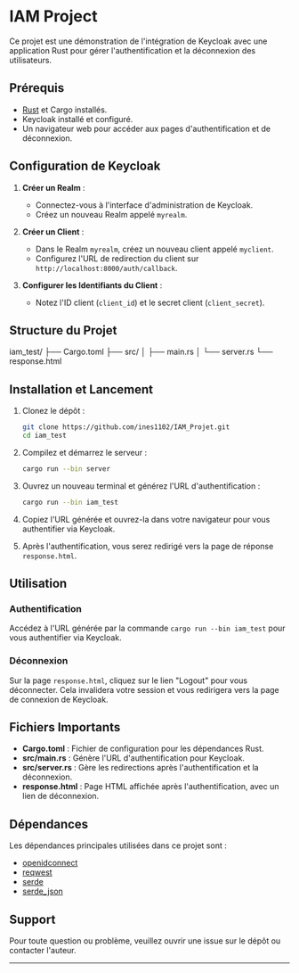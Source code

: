 # IAM Project

Ce projet est une démonstration de l'intégration de Keycloak avec une application Rust pour gérer l'authentification et la déconnexion des utilisateurs.

## Prérequis

- [Rust](https://www.rust-lang.org/tools/install) et Cargo installés.
- Keycloak installé et configuré.
- Un navigateur web pour accéder aux pages d'authentification et de déconnexion.

## Configuration de Keycloak

1. **Créer un Realm** :
    - Connectez-vous à l'interface d'administration de Keycloak.
    - Créez un nouveau Realm appelé `myrealm`.

2. **Créer un Client** :
    - Dans le Realm `myrealm`, créez un nouveau client appelé `myclient`.
    - Configurez l'URL de redirection du client sur `http://localhost:8000/auth/callback`.

3. **Configurer les Identifiants du Client** :
    - Notez l'ID client (`client_id`) et le secret client (`client_secret`).

## Structure du Projet
iam_test/
├── Cargo.toml
├── src/
│ ├── main.rs
│ └── server.rs
└── response.html

## Installation et Lancement

1. Clonez le dépôt :

    ```sh
    git clone https://github.com/ines1102/IAM_Projet.git
    cd iam_test
    ```

2. Compilez et démarrez le serveur :

    ```sh
    cargo run --bin server
    ```

3. Ouvrez un nouveau terminal et générez l'URL d'authentification :

    ```sh
    cargo run --bin iam_test
    ```

4. Copiez l'URL générée et ouvrez-la dans votre navigateur pour vous authentifier via Keycloak.

5. Après l'authentification, vous serez redirigé vers la page de réponse `response.html`.

## Utilisation

### Authentification

Accédez à l'URL générée par la commande `cargo run --bin iam_test` pour vous authentifier via Keycloak.

### Déconnexion

Sur la page `response.html`, cliquez sur le lien "Logout" pour vous déconnecter. Cela invalidera votre session et vous redirigera vers la page de connexion de Keycloak.

## Fichiers Importants

- **Cargo.toml** : Fichier de configuration pour les dépendances Rust.
- **src/main.rs** : Génère l'URL d'authentification pour Keycloak.
- **src/server.rs** : Gère les redirections après l'authentification et la déconnexion.
- **response.html** : Page HTML affichée après l'authentification, avec un lien de déconnexion.

## Dépendances

Les dépendances principales utilisées dans ce projet sont :

- [openidconnect](https://crates.io/crates/openidconnect)
- [reqwest](https://crates.io/crates/reqwest)
- [serde](https://crates.io/crates/serde)
- [serde_json](https://crates.io/crates/serde_json)

## Support

Pour toute question ou problème, veuillez ouvrir une issue sur le dépôt ou contacter l'auteur.

---